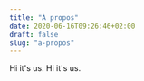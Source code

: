 ```yaml
---
title: "À propos"
date: 2020-06-16T09:26:46+02:00
draft: false
slug: "a-propos"
---
```


Hi it's us.
Hi it's us.